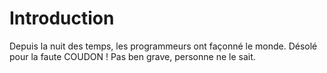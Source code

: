 # Introduction

Depuis la nuit des temps, les programmeurs ont façonné le monde.
Désolé pour la faute COUDON !
Pas ben grave, personne ne le sait.